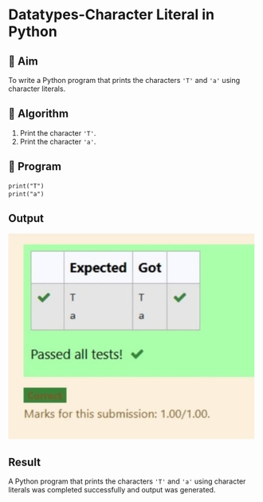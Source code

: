 # Datatypes-Character Literal in Python

## 🎯 Aim
To write a Python program that prints the characters `'T'` and `'a'` using character literals.

## 🧠 Algorithm
1. Print the character `'T'`.
2. Print the character `'a'`.

## 🧾 Program
```
print("T")
print("a")
```
## Output
![alt text](c3.jpg)

## Result
A Python program that prints the characters `'T'` and `'a'` using character literals was completed successfully and output was generated.